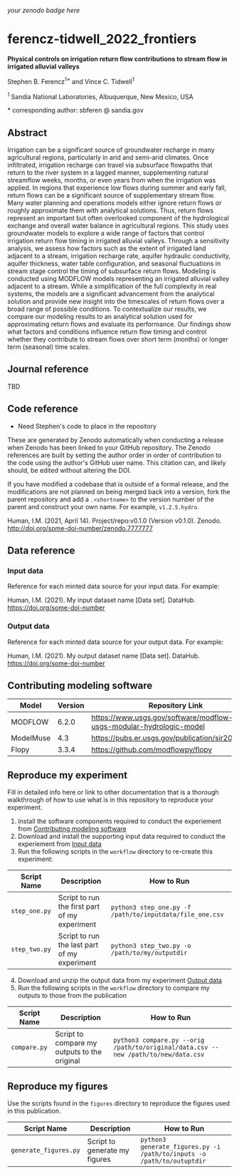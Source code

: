 _your zenodo badge here_

# ferencz-tidwell_2022_frontiers

**Physical controls on irrigation return flow contributions to stream flow in irrigated alluvial valleys**

Stephen B. Ferencz<sup>1\*</sup> and Vince C. Tidwell<sup>1</sup>

<sup>1 </sup> Sandia National Laboratories, Albuquerque, New Mexico, USA

\* corresponding author:  sbferen @ sandia.gov

## Abstract
Irrigation can be a significant source of groundwater recharge in many agricultural regions, particularly in arid and semi-arid climates. Once infiltrated, irrigation recharge can travel via subsurface flowpaths that return to the river system in a lagged manner, supplementing natural streamflow weeks, months, or even years from when the irrigation was applied. In regions that experience low flows during summer and early fall, return flows can be a significant source of supplementary stream flow. Many water planning and operations models either ignore return flows or roughly approximate them with analytical solutions. Thus, return flows represent an important but often overlooked component of the hydrological exchange and overall water balance in agricultural regions. This study uses groundwater models to explore a wide range of factors that control irrigation return flow timing in irrigated alluvial valleys. Through a sensitivity analysis, we assess how factors such as the extent of irrigated land adjacent to a stream, irrigation recharge rate, aquifer hydraulic conductivity, aquifer thickness, water table configuration, and seasonal fluctuations in stream stage control the timing of subsurface return flows. Modeling is conducted using MODFLOW models representing an irrigated alluvial valley adjacent to a stream. While a simplification of the full complexity in real systems, the models are a significant advancement from the analytical solution and provide new insight into the timescales of return flows over a broad range of possible conditions. To contextualize our results, we compare our modeling results to an analytical solution used for approximating return flows and evaluate its performance. Our findings show what factors and conditions influence return flow timing and control whether they contribute to stream flows over short term (months) or longer term (seasonal) time scales.

## Journal reference
TBD

## Code reference

 - Need Stephen's code to place in the repository

These are generated by Zenodo automatically when conducting a release when Zenodo has been linked to your GitHub repository. The Zenodo references are built by setting the author order in order of contribution to the code using the author's GitHub user name.  This citation can, and likely should, be edited without altering the DOI.

If you have modified a codebase that is outside of a formal release, and the modifications are not planned on being merged back into a version, fork the parent repository and add a `.<shortname>` to the version number of the parent and construct your own name.  For example, `v1.2.5.hydro`.

Human, I.M. (2021, April 14). Project/repo:v0.1.0 (Version v0.1.0). Zenodo. http://doi.org/some-doi-number/zenodo.7777777

## Data reference

### Input data
Reference for each minted data source for your input data.  For example:

Human, I.M. (2021). My input dataset name [Data set]. DataHub. https://doi.org/some-doi-number

### Output data
Reference for each minted data source for your output data.  For example:

Human, I.M. (2021). My output dataset name [Data set]. DataHub. https://doi.org/some-doi-number

## Contributing modeling software
| Model | Version | Repository Link | DOI |
|-------|---------|-----------------|-----|
| MODFLOW | 6.2.0 | https://www.usgs.gov/software/modflow-6-usgs-modular-hydrologic-model | https://doi.org/10.5066/F76Q1VQV |
| ModelMuse | 4.3 | https://pubs.er.usgs.gov/publication/sir20195036 | https://doi.org/10.3133/sir20195036 |
| Flopy  | 3.3.4 | https://github.com/modflowpy/flopy | https://github.com/modflowpy/flopy/tree/3.3.4 |

## Reproduce my experiment
Fill in detailed info here or link to other documentation that is a thorough walkthrough of how to use what is in this repository to reproduce your experiment.


1. Install the software components required to conduct the experiement from [Contributing modeling software](#contributing-modeling-software)
2. Download and install the supporting input data required to conduct the experiement from [Input data](#input-data)
3. Run the following scripts in the `workflow` directory to re-create this experiment:

| Script Name | Description | How to Run |
| --- | --- | --- |
| `step_one.py` | Script to run the first part of my experiment | `python3 step_one.py -f /path/to/inputdata/file_one.csv` |
| `step_two.py` | Script to run the last part of my experiment | `python3 step_two.py -o /path/to/my/outputdir` |

4. Download and unzip the output data from my experiment [Output data](#output-data)
5. Run the following scripts in the `workflow` directory to compare my outputs to those from the publication

| Script Name | Description | How to Run |
| --- | --- | --- |
| `compare.py` | Script to compare my outputs to the original | `python3 compare.py --orig /path/to/original/data.csv --new /path/to/new/data.csv` |

## Reproduce my figures
Use the scripts found in the `figures` directory to reproduce the figures used in this publication.

| Script Name | Description | How to Run |
| --- | --- | --- |
| `generate_figures.py` | Script to generate my figures | `python3 generate_figures.py -i /path/to/inputs -o /path/to/outuptdir` |
